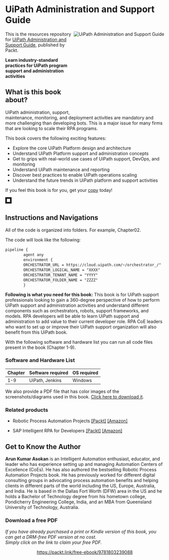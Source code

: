 


# UiPath Administration and Support Guide

<a href="https://www.packtpub.com/product/uipath-administration-and-support-guide/9781803239088?utm_source=github&utm_medium=repository&utm_campaign=9781803239088"><img src="https://static.packt-cdn.com/products/9781803239088/cover/smaller" alt="UiPath Administration and Support Guide" height="256px" align="right"></a>

This is the resources repository for [UiPath Administration and Support Guide](https://www.packtpub.com/product/uipath-administration-and-support-guide/9781803239088?utm_source=github&utm_medium=repository&utm_campaign=9781803239088), published by Packt.

**Learn industry-standard practices for UiPath program support and administration activities**

## What is this book about?
UiPath administration, support, maintenance, monitoring, and deployment activities are mandatory and more challenging than developing bots. This is a major issue for many firms that are looking to scale their RPA programs. 

This book covers the following exciting features:
* Explore the core UiPath Platform design and architecture
* Understand UiPath Platform support and administration concepts
* Get to grips with real-world use cases of UiPath support, DevOps, and monitoring
* Understand UiPath maintenance and reporting
* Discover best practices to enable UiPath operations scaling
* Understand the future trends in UiPath platform and support activities

If you feel this book is for you, get your [copy](https://www.amazon.com/dp/1803239085) today!

<a href="https://www.packtpub.com/?utm_source=github&utm_medium=banner&utm_campaign=GitHubBanner"><img src="https://raw.githubusercontent.com/PacktPublishing/GitHub/master/GitHub.png" 
alt="https://www.packtpub.com/" border="5" /></a>

## Instructions and Navigations
All of the code is organized into folders. For example, Chapter02.

The code will look like the following:
```
pipeline {
        agent any 
		environment {
		ORCHESTRATOR_URL = https://cloud.uipath.com/~/orchestrator_/"
		ORCHESTRATOR_LOGICAL_NAME = "XXXX"
		ORCHESTRATOR_TENANT_NAME = "YYYY"
		ORCHESTRATOR_FOLDER_NAME = "ZZZZ"
        }
```

**Following is what you need for this book:**
This book is for UiPath support professionals looking to gain a 360-degree perspective of how to perform UiPath support and administration activities and understand different components such as orchestrators, robots, support frameworks, and models. RPA developers will be able to learn UiPath support and administration to add value to their current developer role. RPA CoE leaders who want to set up or improve their UiPath support organization will also benefit from this UiPath book.

With the following software and hardware list you can run all code files present in the book (Chapter 1-9).
### Software and Hardware List
| Chapter | Software required | OS required |
| -------- | ------------------------------------ | ----------------------------------- |
| 1-9 | UiPath, Jenkins | Windows |

We also provide a PDF file that has color images of the screenshots/diagrams used in this book. [Click here to download it](https://packt.link/mNCOr).

### Related products
* Robotic Process Automation Projects [[Packt]](https://www.packt.com/product/business-other/b15431-robotic-process-automation-projects/?utm_source=github&utm_medium=repository&utm_campaign=9781801073240) [[Amazon]](https://www.amazon.com/dp/1839217359)

* SAP Intelligent RPA for Developers [[Packt]](https://www.packt.com/product/business-other/b17004-sap-intelligent-rpa-for-developers/?utm_source=github&utm_medium=repository&utm_campaign=9781800568754) [[Amazon]](https://www.amazon.com/dp/1801079196)

## Get to Know the Author
**Arun Kumar Asokan**
is an Intelligent Automation enthusiast, educator, and leader who has experience setting up and managing Automation Centers of Excellence (CoEs). He has also authored the bestselling Robotic Process Automation Projects book. He has previously worked for different digital consulting groups in advocating process automation benefits and helping clients in different parts of the world including the US, Europe, Australia, and India.
He is based in the Dallas Fort Worth (DFW) area in the US and he holds a Bachelor of Technology degree from his hometown college, Pondicherry Engineering College, India, and an MBA from Queensland University of Technology, Australia.
### Download a free PDF

 <i>If you have already purchased a print or Kindle version of this book, you can get a DRM-free PDF version at no cost.<br>Simply click on the link to claim your free PDF.</i>
<p align="center"> <a href="https://packt.link/free-ebook/9781803239088">https://packt.link/free-ebook/9781803239088 </a> </p>